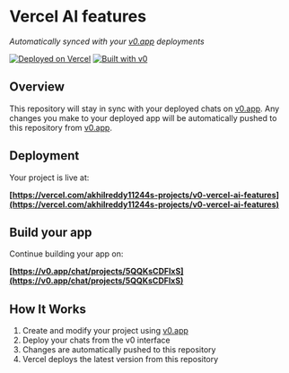 # Vercel AI features

*Automatically synced with your [v0.app](https://v0.app) deployments*

[![Deployed on Vercel](https://img.shields.io/badge/Deployed%20on-Vercel-black?style=for-the-badge&logo=vercel)](https://vercel.com/akhilreddy11244s-projects/v0-vercel-ai-features)
[![Built with v0](https://img.shields.io/badge/Built%20with-v0.app-black?style=for-the-badge)](https://v0.app/chat/projects/5QQKsCDFlxS)

## Overview

This repository will stay in sync with your deployed chats on [v0.app](https://v0.app).
Any changes you make to your deployed app will be automatically pushed to this repository from [v0.app](https://v0.app).

## Deployment

Your project is live at:

**[https://vercel.com/akhilreddy11244s-projects/v0-vercel-ai-features](https://vercel.com/akhilreddy11244s-projects/v0-vercel-ai-features)**

## Build your app

Continue building your app on:

**[https://v0.app/chat/projects/5QQKsCDFlxS](https://v0.app/chat/projects/5QQKsCDFlxS)**

## How It Works

1. Create and modify your project using [v0.app](https://v0.app)
2. Deploy your chats from the v0 interface
3. Changes are automatically pushed to this repository
4. Vercel deploys the latest version from this repository

